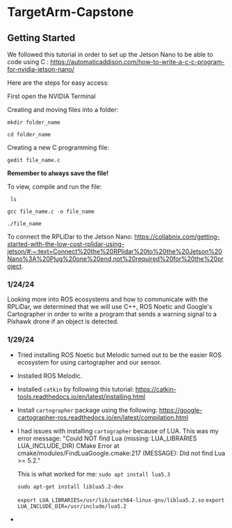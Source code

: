 # TargetArm-Capstone

## Getting Started
We followed this tutorial in order to set up the Jetson Nano to be able to code using C : https://automaticaddison.com/how-to-write-a-c-c-program-for-nvidia-jetson-nano/ 

Here are the steps for easy access:

First open the NVIDIA Terminal


Creating and moving files into a folder:

```mkdir folder_name ```


```cd folder_name```



Creating a new C programming file:

``` gedit file_name.c ```

**Remember to always save the file!**

To view, compile and run the file:

``` ls```


``` gcc file_name.c -o file_name ```


``` ./file_name ```

To connect the RPLiDar to the Jetson Nano: https://collabnix.com/getting-started-with-the-low-cost-rplidar-using-jetson/#:~:text=Connect%20the%20RPlidar%20to%20the%20Jetson%20Nano%3A%20Plug%20one%20end,not%20required%20for%20the%20project.


### 1/24/24
Looking more into ROS ecosystems and how to communicate with the RPLiDar, we determined that we will use C++, ROS Noetic and Google's Cartographer in order to write a program that sends a warning signal to a Pixhawk drone if an object is detected. 

### 1/29/24
- Tried installing ROS Noetic but Melodic turned out to be the easier ROS ecosystem for using cartographer and our sensor.
- Installed ROS Melodic.
- Installed ```catkin``` by following this tutorial: https://catkin-tools.readthedocs.io/en/latest/installing.html
- Install ```cartographer``` package using the following: https://google-cartographer-ros.readthedocs.io/en/latest/compilation.html
- I had issues with installing ```cartographer``` because of LUA. This was my error message:
  "Could NOT find Lua (missing: LUA_LIBRARIES LUA_INCLUDE_DIR) CMake Error at cmake/modules/FindLuaGoogle.cmake:217 (MESSAGE):
  Did not find Lua >= 5.2."

  This is what worked for me:
  ```sudo apt install lua5.3```

  ```sudo apt-get install liblua5.2-dev```

  ```export LUA_LIBRARIES=/usr/lib/aarch64-linux-gnu/liblua5.2.so```
  ```export LUA_INCLUDE_DIR=/usr/include/lua5.2```
- 
